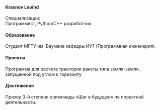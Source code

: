 <!DOCTYPE  html>
<html>
<head>
    <meta charset="utf-8">
    <meta name="viewport" content="width=device-width, initial-scale=1.0">
    <meta http-equiv="X-UA-Compatible" content="ie=edge">
    <link rel="stylesheet" href="style1.css">
    <link rel="stylesheet" href="https://stackpath.bootstrapcdn.com/bootstrap/4.5.2/css/bootstrap.min.css">
</head>
<body>
    <div class="container">
        <div class="card-header">
            <h4 class="my-0 font-weight-normal">Krasnov Leoind</h4>
        </div>
        <div class=" mb-4 shadow-sm">
            <div class="card-body">
                <p>Специализации:<br>
                  Программист, Python/C++ разработчик<br>
                </p>
            </div>
        </div>
        <div class="card-header">
            <h4 class="my-0 font-weight-normal">Образование</h4>
        </div>
        <div class=" mb-4 shadow-sm">
            <div class="card-body">
                <p>
                  Студент МГТУ им. Баумана кафедры ИУ7 (Программная инженерия).
                </p>
            </div>
        </div>
        <div class="card-header">
            <h4 class="my-0 font-weight-normal">Проекты</h4>
        </div>
        <div class=" mb-4 shadow-sm">
            <div class="card-body">
                <p>Программа для расчета траетории ракеты типа земля-земля, запущенной под углом к горизонту</p>
            </div>
        </div>
        <div class="card-header">
            <h4 class="my-0 font-weight-normal">Достижения</h4>
        </div>
        <div class=" mb-4 shadow-sm">
            <div class="card-body">
                <p>
                  Призер 3-й степени олимпиады «Шаг в будущее» по проектной деятельности.
                </p>
            </div>
        </div>
    </div>
</body>
</html>
